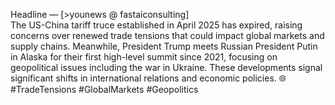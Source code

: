 Headline — [>younews @ fastaiconsulting]  
The US-China tariff truce established in April 2025 has expired, raising concerns over renewed trade tensions that could impact global markets and supply chains. Meanwhile, President Trump meets Russian President Putin in Alaska for their first high-level summit since 2021, focusing on geopolitical issues including the war in Ukraine. These developments signal significant shifts in international relations and economic policies. 🌐 #TradeTensions #GlobalMarkets #Geopolitics